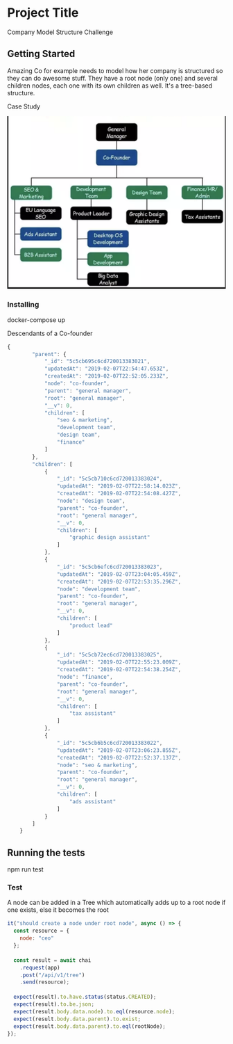# Project Title

Company Model Structure Challenge

## Getting Started

Amazing Co for example needs to model how her company is structured so they can do awesome stuff.
They have a root node (only one) and several children nodes, each one with its own children as well. It's a tree-based structure.

Case Study

![Image description](/public/images/casestudy.png)


### Installing

docker-compose up

Descendants of a Co-founder

```javascript
{
        "parent": {
            "_id": "5c5cb695c6cd720013383021",
            "updatedAt": "2019-02-07T22:54:47.653Z",
            "createdAt": "2019-02-07T22:52:05.233Z",
            "node": "co-founder",
            "parent": "general manager",
            "root": "general manager",
            "__v": 0,
            "children": [
                "seo & marketing",
                "development team",
                "design team",
                "finance"
            ]
        },
        "children": [
            {
                "_id": "5c5cb710c6cd720013383024",
                "updatedAt": "2019-02-07T22:58:14.023Z",
                "createdAt": "2019-02-07T22:54:08.427Z",
                "node": "design team",
                "parent": "co-founder",
                "root": "general manager",
                "__v": 0,
                "children": [
                    "graphic design assistant"
                ]
            },
            {
                "_id": "5c5cb6efc6cd720013383023",
                "updatedAt": "2019-02-07T23:04:05.459Z",
                "createdAt": "2019-02-07T22:53:35.296Z",
                "node": "development team",
                "parent": "co-founder",
                "root": "general manager",
                "__v": 0,
                "children": [
                    "product lead"
                ]
            },
            {
                "_id": "5c5cb72ec6cd720013383025",
                "updatedAt": "2019-02-07T22:55:23.009Z",
                "createdAt": "2019-02-07T22:54:38.254Z",
                "node": "finance",
                "parent": "co-founder",
                "root": "general manager",
                "__v": 0,
                "children": [
                    "tax assistant"
                ]
            },
            {
                "_id": "5c5cb6b5c6cd720013383022",
                "updatedAt": "2019-02-07T23:06:23.855Z",
                "createdAt": "2019-02-07T22:52:37.137Z",
                "node": "seo & marketing",
                "parent": "co-founder",
                "root": "general manager",
                "__v": 0,
                "children": [
                    "ads assistant"
                ]
            }
        ]
    }
```

## Running the tests

npm run test

### Test

A node can be added in a Tree which automatically adds up to a root node if one exists, else it becomes the root

```javascript
it("should create a node under root node", async () => {
  const resource = {
    node: "ceo"
  };

  const result = await chai
    .request(app)
    .post("/api/v1/tree")
    .send(resource);

  expect(result).to.have.status(status.CREATED);
  expect(result).to.be.json;
  expect(result.body.data.node).to.eql(resource.node);
  expect(result.body.data.parent).to.exist;
  expect(result.body.data.parent).to.eql(rootNode);
});
```
